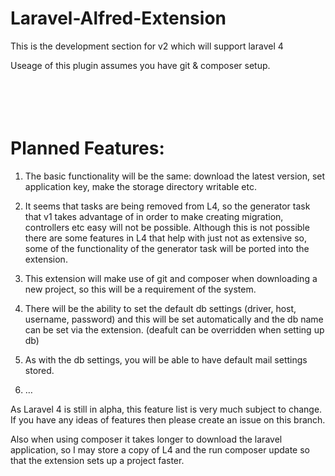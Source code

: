 Laravel-Alfred-Extension
========================

This is the development section for v2 which will support laravel 4

Useage of this plugin assumes you have git & composer setup.

<br><br>
Planned Features:
==================
1. The basic functionality will be the same: download the latest version, set application key, make the storage directory writable etc.

2. It seems that tasks are being removed from L4, so the generator task that v1 takes advantage of in order to make creating migration, controllers etc easy will not be possible. Although this is not possible there are some features in L4 that help with just not as extensive so, some of the functionality of the generator task will be ported into the extension.

3. This extension will make use of git and composer when downloading a new project, so this will be a requirement of the system.

4. There will be the ability to set the default db settings (driver, host, username, password) and this will be set automatically and the db name can be set via the extension. (deafult can be overridden when setting up db)

5. As with the db settings, you will be able to have default mail settings stored.

6. …


As Laravel 4 is still in alpha, this feature list is very much subject to change. If you have any ideas of features then please create an issue on this branch.

Also when using composer it takes longer to download the laravel application, so I may store a copy of L4 and the run composer update so that the extension sets up a project faster.